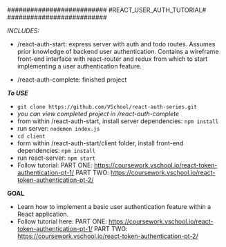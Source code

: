 ##########################
#REACT_USER_AUTH_TUTORIAL#
##########################

*INCLUDES:*
- /react-auth-start: express server with auth and todo routes. Assumes prior knowledge of backend user authentication. Contains a wireframe front-end interface with react-router and redux from which to start implementing a user authentication feature.

- /react-auth-complete: finished project

***To USE***

- `git clone https://github.com/VSchool/react-auth-series.git`
- *you can view completed project in /react-auth-complete*
- from within /react-auth-start, install server dependencies: `npm install`
- run server: `nodemon index.js`
- `cd client`
- form within /react-auth-start/client folder, install front-end dependencies: `npm install`
- run react-server: `npm start`
- Follow tutorial: 
PART ONE: https://coursework.vschool.io/react-token-authentication-pt-1/
PART TWO: https://coursework.vschool.io/react-token-authentication-pt-2/

**GOAL**
- Learn how to implement a basic user authentication feature within a React application.
- Follow tutorial here: 
PART ONE: https://coursework.vschool.io/react-token-authentication-pt-1/
PART TWO: https://coursework.vschool.io/react-token-authentication-pt-2/

